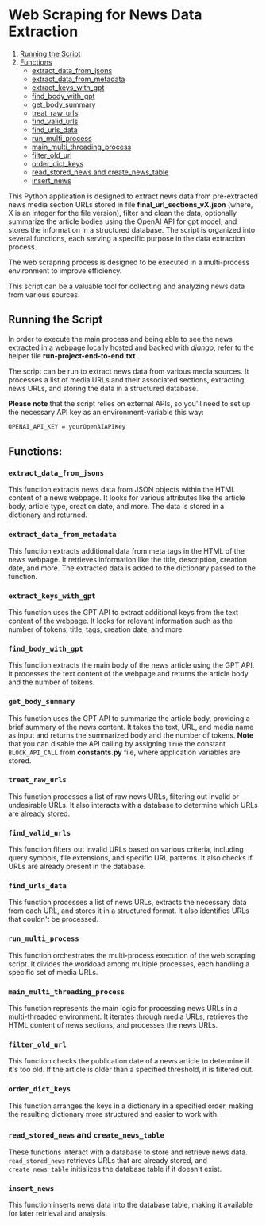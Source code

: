 # Web Scraping for News Data Extraction

1. [Running the Script](#running-the-script)
2. [Functions](#functions)
   - [extract_data_from_jsons](#extract_data_from_jsons)
   - [extract_data_from_metadata](#extract_data_from_metadata)
   - [extract_keys_with_gpt](#extract_keys_with_gpt)
   - [find_body_with_gpt](#find_body_with_gpt)
   - [get_body_summary](#get_body_summary)
   - [treat_raw_urls](#treat_raw_urls)
   - [find_valid_urls](#find_valid_urls)
   - [find_urls_data](#find_urls_data)
   - [run_multi_process](#run_multi_process)
   - [main_multi_threading_process](#main_multi_threading_process)
   - [filter_old_url](#filter_old_url)
   - [order_dict_keys](#order_dict_keys)
   - [read_stored_news and create_news_table](#read_stored_news-and-create_news_table)
   - [insert_news](#insert_news)

This Python application is designed to extract news data from pre-extracted news media section URLs stored in file **final_url_sections_vX.json** (where, X is an integer for the file version), filter and clean the data, optionally summarize the article bodies using the OpenAI API for gpt model, and stores the information in a structured database. The script is organized into several functions, each serving a specific purpose in the data extraction process.

The web scrapring process is designed to be executed in a multi-process environment to improve efficiency.

This script can be a valuable tool for collecting and analyzing news data from various sources.

## Running the Script

In order to execute the main process and being able to see the news extracted in a webpage locally hosted and backed with *django*, refer to the helper file **run-project-end-to-end.txt** .

The script can be run to extract news data from various media sources. It processes a list of media URLs and their associated sections, extracting news URLs, and storing the data in a structured database. 

**Please note** that the script relies on external APIs, so you'll need to set up the necessary API key as an environment-variable this way:

```bash
OPENAI_API_KEY = yourOpenAIAPIKey
````

## Functions:

### `extract_data_from_jsons`

This function extracts news data from JSON objects within the HTML content of a news webpage. It looks for various attributes like the article body, article type, creation date, and more. The data is stored in a dictionary and returned.

### `extract_data_from_metadata`

This function extracts additional data from meta tags in the HTML of the news webpage. It retrieves information like the title, description, creation date, and more. The extracted data is added to the dictionary passed to the function.

### `extract_keys_with_gpt`

This function uses the GPT API to extract additional keys from the text content of the webpage. It looks for relevant information such as the number of tokens, title, tags, creation date, and more.

### `find_body_with_gpt`

This function extracts the main body of the news article using the GPT API. It processes the text content of the webpage and returns the article body and the number of tokens.

### `get_body_summary`

This function uses the GPT API to summarize the article body, providing a brief summary of the news content. It takes the text, URL, and media name as input and returns the summarized body and the number of tokens. **Note** that you can disable the API calling by assigning `True` the constant `BLOCK_API_CALL`  from **constants.py** file, where application variables are stored.

### `treat_raw_urls`

This function processes a list of raw news URLs, filtering out invalid or undesirable URLs. It also interacts with a database to determine which URLs are already stored.

### `find_valid_urls`

This function filters out invalid URLs based on various criteria, including query symbols, file extensions, and specific URL patterns. It also checks if URLs are already present in the database.

### `find_urls_data`

This function processes a list of news URLs, extracts the necessary data from each URL, and stores it in a structured format. It also identifies URLs that couldn't be processed.

### `run_multi_process`

This function orchestrates the multi-process execution of the web scraping script. It divides the workload among multiple processes, each handling a specific set of media URLs.

### `main_multi_threading_process`

This function represents the main logic for processing news URLs in a multi-threaded environment. It iterates through media URLs, retrieves the HTML content of news sections, and processes the news URLs.

### `filter_old_url`

This function checks the publication date of a news article to determine if it's too old. If the article is older than a specified threshold, it is filtered out.

### `order_dict_keys`

This function arranges the keys in a dictionary in a specified order, making the resulting dictionary more structured and easier to work with.

### `read_stored_news` and `create_news_table`

These functions interact with a database to store and retrieve news data. `read_stored_news` retrieves URLs that are already stored, and `create_news_table` initializes the database table if it doesn't exist.

### `insert_news`

This function inserts news data into the database table, making it available for later retrieval and analysis.
